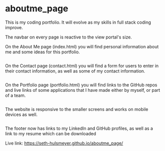 # aboutme_page

This is my coding portfolio. It will evolve as my skills in full stack coding improve.

The navbar on every page is reactive to the view portal's size.

On the About Me page (index.html) you will find personal information about me and some ideas for this portfolio.

<img scr = "/assets/About_Capture.PNG" width = "500">

On the Contact page (contact.html) you will find a form for users to enter in their contact information, as well as some of my contact information.

<img scr = "/assets/Contact_capture.PNG" width = "500">

On the Portfolio page (portfolio.html) you will find links to the GitHub repos and live links of some applications that I have made either by myself, or part of a team.

<img scr = "/assets/Portfolio_capture.PNG" width = "500">

The website is responsive to the smaller screens and works on mobile devices as well.

<img scr = "/assets/Small_capture.PNG">

The footer now has links to my LinkedIn and GitHub profiles, as well as a link to my resume which can be downloaded

Live link: https://seth-hulsmeyer.github.io/aboutme_page/
